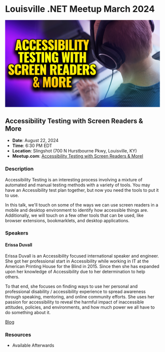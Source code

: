 # Louisville .NET Meetup March 2024

![Accessibility Testing with Screen Readers & More](./assets/thumbnail-2024-03.jpg)

## Accessibility Testing with Screen Readers & More

- **Date**: August 22, 2024
- **Time**: 6:30 PM EDT
- **Location**: Slingshot (700 N Hurstbourne Pkwy, Louisville, KY)
- **Meetup.com**: [Accessibility Testing with Screen Readers & MoreI](https://www.meetup.com/louisville-dotnet/events/299473374/)

### Description

Accessibility Testing is an interesting process involving a mixture of automated and manual testing methods with a variety of tools. You may have an Accessibility test plan together, but now you need the tools to put it to use.

In this talk, we'll touch on some of the ways we can use screen readers in a mobile and desktop environment to identify how accessible things are. Additionally, we will touch on a few other tools that can be used, like browser extensions, bookmarklets, and desktop applications.

### Speakers

#### Erissa Duvall

Erissa Duvall is an Accessibility focused international speaker and engineer. She got her professional start in Accessibility while working in IT at the American Printing House for the Blind in 2015. Since then she has expanded upon her knowledge of Accessibility due to her determination to help others.

To that end, she focuses on finding ways to use her personal and professional disability / accessibility experience to spread awareness through speaking, mentoring, and online community efforts. She uses her passion for accessibility to reveal the harmful impact of inaccessible attitudes, policies, and environments, and how much power we all have to do something about it.

[Blog](https://davidgiard.com/)

### Resources

- Available Afterwards